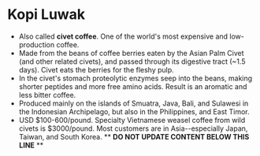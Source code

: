 Kopi Luwak
==========

* Also called **civet coffee**. One of the world's most expensive and low-production coffee.
* Made from the beans of coffee berries eaten by the Asian Palm Civet (and other related civets), and passed through its digestive tract (~1.5 days). Civet eats the berries for the fleshy pulp.
* In the civet's stomach proteolytic enzymes seep into the beans, making shorter peptides and more free amino acids. Result is an aromatic and less bitter coffee.
* Produced mainly on the islands of Smuatra, Java, Bali, and Sulawesi in the Indonesian Archipelago, but also in the Philippines, and East Timor.
* USD $100-600/pound. Specialty Vietnamese weasel coffee from wild civets is $3000/pound. Most customers are in Asia--especially Japan, Taiwan, and South Korea.
** **DO NOT UPDATE CONTENT BELOW THIS LINE** **

